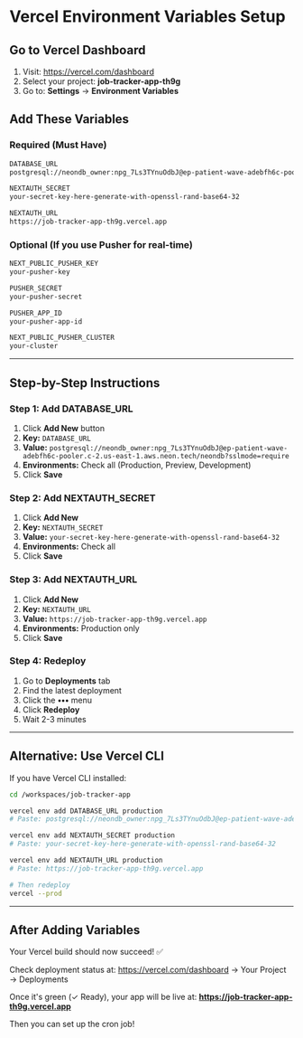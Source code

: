 # Vercel Environment Variables Setup

## Go to Vercel Dashboard
1. Visit: https://vercel.com/dashboard
2. Select your project: **job-tracker-app-th9g**
3. Go to: **Settings** → **Environment Variables**

## Add These Variables

### Required (Must Have)

```bash
DATABASE_URL
postgresql://neondb_owner:npg_7Ls3TYnuOdbJ@ep-patient-wave-adebfh6c-pooler.c-2.us-east-1.aws.neon.tech/neondb?sslmode=require

NEXTAUTH_SECRET
your-secret-key-here-generate-with-openssl-rand-base64-32

NEXTAUTH_URL
https://job-tracker-app-th9g.vercel.app
```

### Optional (If you use Pusher for real-time)

```bash
NEXT_PUBLIC_PUSHER_KEY
your-pusher-key

PUSHER_SECRET
your-pusher-secret

PUSHER_APP_ID
your-pusher-app-id

NEXT_PUBLIC_PUSHER_CLUSTER
your-cluster
```

---

## Step-by-Step Instructions

### Step 1: Add DATABASE_URL
1. Click **Add New** button
2. **Key:** `DATABASE_URL`
3. **Value:** `postgresql://neondb_owner:npg_7Ls3TYnuOdbJ@ep-patient-wave-adebfh6c-pooler.c-2.us-east-1.aws.neon.tech/neondb?sslmode=require`
4. **Environments:** Check all (Production, Preview, Development)
5. Click **Save**

### Step 2: Add NEXTAUTH_SECRET
1. Click **Add New**
2. **Key:** `NEXTAUTH_SECRET`
3. **Value:** `your-secret-key-here-generate-with-openssl-rand-base64-32`
4. **Environments:** Check all
5. Click **Save**

### Step 3: Add NEXTAUTH_URL
1. Click **Add New**
2. **Key:** `NEXTAUTH_URL`
3. **Value:** `https://job-tracker-app-th9g.vercel.app`
4. **Environments:** Production only
5. Click **Save**

### Step 4: Redeploy
1. Go to **Deployments** tab
2. Find the latest deployment
3. Click the **•••** menu
4. Click **Redeploy**
5. Wait 2-3 minutes

---

## Alternative: Use Vercel CLI

If you have Vercel CLI installed:

```bash
cd /workspaces/job-tracker-app

vercel env add DATABASE_URL production
# Paste: postgresql://neondb_owner:npg_7Ls3TYnuOdbJ@ep-patient-wave-adebfh6c-pooler.c-2.us-east-1.aws.neon.tech/neondb?sslmode=require

vercel env add NEXTAUTH_SECRET production
# Paste: your-secret-key-here-generate-with-openssl-rand-base64-32

vercel env add NEXTAUTH_URL production
# Paste: https://job-tracker-app-th9g.vercel.app

# Then redeploy
vercel --prod
```

---

## After Adding Variables

Your Vercel build should now succeed! ✅

Check deployment status at:
https://vercel.com/dashboard → Your Project → Deployments

Once it's green (✓ Ready), your app will be live at:
**https://job-tracker-app-th9g.vercel.app**

Then you can set up the cron job!
